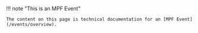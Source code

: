 !!! note "This is an MPF Event"

    The content on this page is technical documentation for an [MPF Event](/events/overview).
